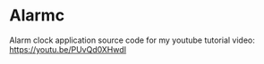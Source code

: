# Alarmc
Alarm clock application source code for my youtube tutorial video:
https://youtu.be/PUvQd0XHwdI
